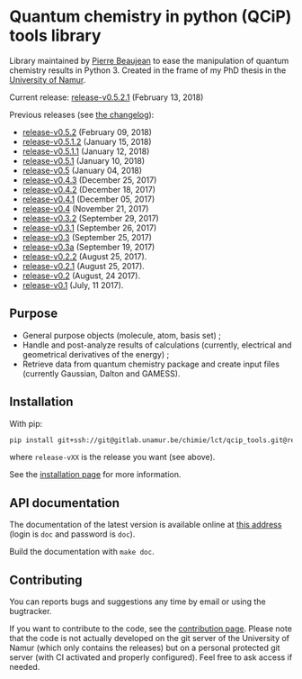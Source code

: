 # Quantum chemistry in python (QCiP) tools library

Library maintained by [Pierre Beaujean](pierre.beaujean@unamur.be) to ease the manipulation of quantum chemistry results in Python 3. Created in the frame of my PhD thesis in the [University of Namur](https://www.unamur.be).

<!-- STABLE: -->
Current release: [release-v0.5.2.1](https://gitlab.unamur.be/chimie/lct/qcip_tools/tree/release-v0.5.2.1) (February 13, 2018)

Previous releases (see [the changelog](./CHANGELOG.md)):

<!-- PREVIOUS: -->
+  [release-v0.5.2](https://gitlab.unamur.be/chimie/lct/qcip_tools/tree/release-v0.5.2) (February 09, 2018)
+  [release-v0.5.1.2](https://gitlab.unamur.be/chimie/lct/qcip_tools/tree/release-v0.5.1.2) (January 15, 2018)
+  [release-v0.5.1.1](https://gitlab.unamur.be/chimie/lct/qcip_tools/tree/release-v0.5.1.1) (January 12, 2018)
+  [release-v0.5.1](https://gitlab.unamur.be/chimie/lct/qcip_tools/tree/release-v0.5.1) (January 10, 2018)
+  [release-v0.5](https://gitlab.unamur.be/chimie/lct/qcip_tools/tree/release-v0.5) (January 04, 2018)
+ [release-v0.4.3](https://gitlab.unamur.be/chimie/lct/qcip_tools/tree/release-v0.4.3) (December 25, 2017)
+ [release-v0.4.2](https://gitlab.unamur.be/chimie/lct/qcip_tools/tree/release-v0.4.2) (December 18, 2017)
+ [release-v0.4.1](https://gitlab.unamur.be/chimie/lct/qcip_tools/tree/release-v0.4.1) (December 05, 2017)
+ [release-v0.4](https://gitlab.unamur.be/chimie/lct/qcip_tools/tree/release-v0.4) (November 21, 2017)
+ [release-v0.3.2](https://gitlab.unamur.be/chimie/lct/qcip_tools/tree/release-v0.3.2) (September 29, 2017)
+ [release-v0.3.1](https://gitlab.unamur.be/chimie/lct/qcip_tools/tree/release-v0.3.1) (September 26, 2017)
+ [release-v0.3](https://gitlab.unamur.be/chimie/lct/qcip_tools/tree/release-v0.3) (September 25, 2017)
+ [release-v0.3a](https://gitlab.unamur.be/chimie/lct/qcip_tools/tree/release-v0.3a) (September 19, 2017)
+ [release-v0.2.2](https://gitlab.unamur.be/chimie/lct/qcip_tools/tree/release-v0.2.2) (August 25, 2017).
+ [release-v0.2.1](https://gitlab.unamur.be/chimie/lct/qcip_tools/tree/release-v0.2.1) (August 25, 2017).
+ [release-v0.2](https://gitlab.unamur.be/chimie/lct/qcip_tools/tree/release-v0.2) (August, 24 2017).
+ [release-v0.1](https://gitlab.unamur.be/chimie/lct/qcip_tools/tree/release-v0.1) (July, 11 2017).

## Purpose

+ General purpose objects (molecule, atom, basis set) ;
+ Handle and post-analyze results of calculations (currently, electrical and geometrical derivatives of the energy) ;
+ Retrieve data from quantum chemistry package and create input files (currently Gaussian, Dalton and GAMESS).

## Installation

With pip:

```bash
pip install git+ssh://git@gitlab.unamur.be/chimie/lct/qcip_tools.git@release-vXX
```

where `release-vXX` is the release you want (see above).

See the [installation page](./documentation/source/install.rst) for more information.

## API documentation

The documentation of the latest version is available online at [this address](http://perso.unamur.be/~pbeaujea/qcip_tools/html/) (login is `doc` and password is `doc`).

Build the documentation with `make doc`.

## Contributing

You can reports bugs and suggestions any time by email or using the bugtracker.

If you want to contribute to the code, see the [contribution page](./documentation/source/contributing.rst). 
Please note that the code is not actually developed on the git server of the University of Namur (which only contains the releases) but on a personal protected git server (with CI activated and properly configured). 
Feel free to ask access if needed.
